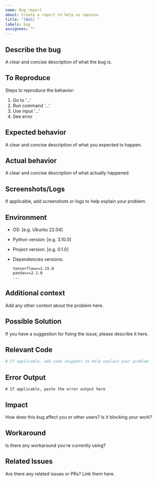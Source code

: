 ```yaml
---
name: Bug report
about: Create a report to help us improve
title: "[BUG] "
labels: bug
assignees: ""
---
```


## Describe the bug

A clear and concise description of what the bug is.

## To Reproduce

Steps to reproduce the behavior:

1. Go to '...'
2. Run command '...'
3. Use input '...'
4. See error

## Expected behavior

A clear and concise description of what you expected to happen.

## Actual behavior

A clear and concise description of what actually happened.

## Screenshots/Logs

If applicable, add screenshots or logs to help explain your problem.

## Environment

- OS: [e.g. Ubuntu 22.04]
- Python version: [e.g. 3.10.0]
- Project version: [e.g. 0.1.0]
- Dependencies versions:

  ```
  tensorflow==2.15.0
  pandas==2.1.0
  ...
  ```

## Additional context

Add any other context about the problem here.

## Possible Solution

If you have a suggestion for fixing the issue, please describe it here.

## Relevant Code

```python
# If applicable, add code snippets to help explain your problem
```

## Error Output

```
# If applicable, paste the error output here
```

## Impact

How does this bug affect you or other users? Is it blocking your work?

## Workaround

Is there any workaround you're currently using?

## Related Issues

Are there any related issues or PRs? Link them here.
